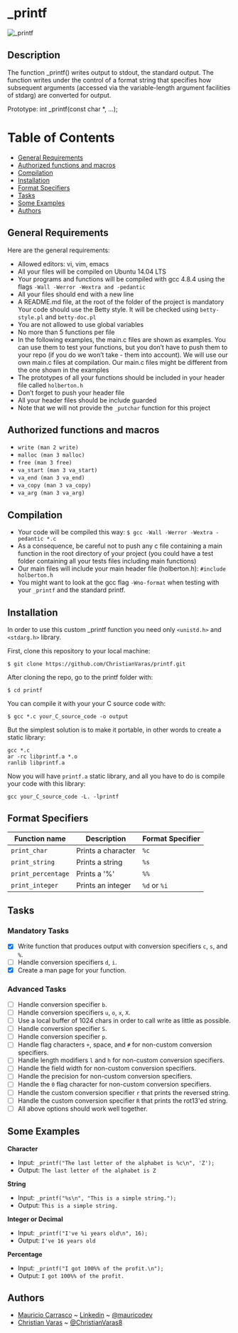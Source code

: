# _printf

![_printf](https://i.imgur.com/QRigUKw.jpg)

## Description
The  function  _printf()  writes  output  to stdout, the standard output. The function writes under the control of a format string that specifies how subsequent arguments (accessed via the variable-length argument facilities of stdarg) are converted for output.

Prototype: int _printf(const char *, ...);


# Table of Contents
- [General Requirements](#general-requirements)
- [Authorized functions and macros](#authorized-functions-and-macros)
- [Compilation](#compilation)
- [Installation](#installation)
- [Format Specifiers](#format-specifiers)
- [Tasks](#tasks)
- [Some Examples](#some-examples)
- [Authors](#authors)

## General Requirements
Here are the general requirements:

- Allowed editors: vi, vim, emacs
- All your files will be compiled on Ubuntu 14.04 LTS
- Your programs and functions will be compiled with gcc 4.8.4 using the flags ```-Wall -Werror -Wextra and -pedantic```
- All your files should end with a new line
- A README.md file, at the root of the folder of the project is mandatory Your code should use the Betty style. It will be checked using ```betty-style.pl``` and ```betty-doc.pl```
- You are not allowed to use global variables
- No more than 5 functions per file
- In the following examples, the main.c files are shown as examples. You can use them to test your functions, but you don’t have to push them to your repo (if you do we won’t take - them into account). We will use our own main.c files at compilation. Our main.c files might be different from the one shown in the examples
- The prototypes of all your functions should be included in your header file called ```holberton.h```
- Don’t forget to push your header file
- All your header files should be include guarded
- Note that we will not provide the ```_putchar``` function for this project

## Authorized functions and macros
- ```write (man 2 write)```
- ```malloc (man 3 malloc)```
- ```free (man 3 free)```
- ```va_start (man 3 va_start)```
- ```va_end (man 3 va_end)```
- ```va_copy (man 3 va_copy)```
- ```va_arg (man 3 va_arg)```

## Compilation
- Your code will be compiled this way: ```$ gcc -Wall -Werror -Wextra -pedantic *.c```
- As a consequence, be careful not to push any c file containing a main function in the root directory of your project (you could have a test folder containing all your tests files including main functions)
- Our main files will include your main header file (holberton.h): ```#include holberton.h```
- You might want to look at the gcc flag ```-Wno-format``` when testing with your ```_printf``` and the standard printf.

## Installation
In order to use this custom _printf function you need only ```<unistd.h>``` and ```<stdarg.h>``` library.

First, clone this repository to your local machine:

```
$ git clone https://github.com/ChristianVaras/printf.git
```

After cloning the repo, go to the printf folder with:

```
$ cd printf
```

You can compile it with your your C source code with:

```
$ gcc *.c your_C_source_code -o output
```


But the simplest solution is to make it portable, in other words to create a static library:

```
gcc *.c
ar -rc libprintf.a *.o
ranlib libprintf.a
```

Now you will have ```printf.a``` static library, and all you have to do is compile your code with this library:

```
gcc your_C_source_code -L. -lprintf
```

## Format Specifiers
Function name | Description | Format Specifier
--- | --- | ---
`print_char` | Prints a character | `%c`
`print_string` | Prints a string | `%s`
`print_percentage` | Prints a '%' | `%%`
`print_integer` | Prints an integer | `%d` or `%i`


## Tasks

### Mandatory Tasks
- [x] Write function that produces output with conversion specifiers ```c```, ```s```, and ```%```.
- [ ] Handle conversion specifiers ```d```, ```i```.
- [x] Create a man page for your function.

### Advanced Tasks
- [ ] Handle conversion specifier ```b```.
- [ ] Handle conversion specifiers ```u```, ```o```, ```x```, ```X```.
- [ ] Use a local buffer of 1024 chars in order to call write as little as possible.
- [ ] Handle conversion specifier ```S```.
- [ ] Handle conversion specifier ```p```.
- [ ] Handle flag characters ```+```, space, and ```#``` for non-custom conversion specifiers.
- [ ] Handle length modifiers ```l``` and ```h``` for non-custom conversion specifiers.
- [ ] Handle the field width for non-custom conversion specifiers.
- [ ] Handle the precision for non-custom conversion specifiers.
- [ ] Handle the ```0``` flag character for non-custom conversion specifiers.
- [ ] Handle the custom conversion specifier ```r``` that prints the reversed string.
- [ ] Handle the custom conversion specifier ```R``` that prints the rot13'ed string.
- [ ] All above options should work well together.

## Some Examples


**Character**
* Input: ```_printf("The last letter of the alphabet is %c\n", 'Z');```
* Output: ```The last letter of the alphabet is Z```

**String**
* Input: ```_printf("%s\n", "This is a simple string.");```
* Output: ```This is a simple string.```

**Integer or Decimal**
* Input: ```_printf("I've %i years old\n", 16);```
* Output: ```I've 16 years old```

**Percentage**
* Input: ```_printf("I got 100%% of the profit.\n");```
* Output: ```I got 100%% of the profit.```


## Authors
- [Mauricio Carrasco](https://github.com/mauricodev) ~ [Linkedin](https://www.linkedin.com/in/mauriciocm69/) ~ [@mauricodev](https://twitter.com/mauricodev)
- [Christian Varas](https://github.com/ChristianVaras) ~ [@ChristianVaras8](https://twitter.com/ChristianVaras8)
